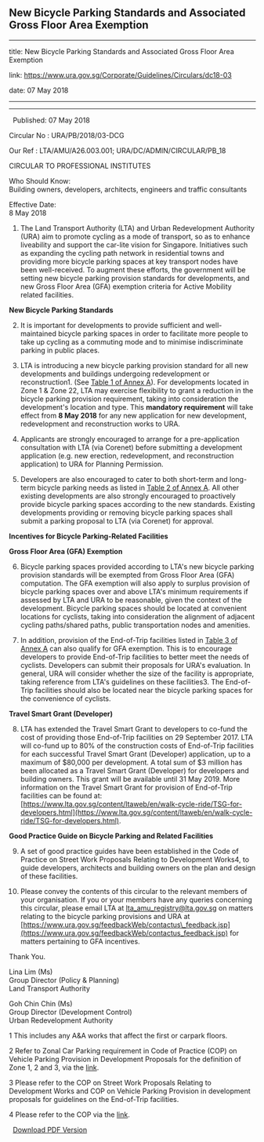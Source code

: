 ## New Bicycle Parking Standards and Associated Gross Floor Area Exemption
---
title: New Bicycle Parking Standards and Associated Gross Floor Area Exemption

link: https://www.ura.gov.sg/Corporate/Guidelines/Circulars/dc18-03

date: 07 May 2018

---

-----------------------------------------------------------------------

  Published: 07 May 2018

Circular No : URA/PB/2018/03-DCG

Our Ref : LTA/AMU/A26.003.001; URA/DC/ADMIN/CIRCULAR/PB\_18

  

CIRCULAR TO PROFESSIONAL INSTITUTES

  

Who Should Know:  
Building owners, developers, architects, engineers and traffic consultants

  

Effective Date:  
8 May 2018

  

1.  The Land Transport Authority (LTA) and Urban Redevelopment Authority (URA) aim to promote cycling as a mode of transport, so as to enhance liveability and support the car-lite vision for Singapore. Initiatives such as expanding the cycling path network in residential towns and providing more bicycle parking spaces at key transport nodes have been well-received. To augment these efforts, the government will be setting new bicycle parking provision standards for developments, and new Gross Floor Area (GFA) exemption criteria for Active Mobility related facilities.

**New Bicycle Parking Standards**

2.  It is important for developments to provide sufficient and well-maintained bicycle parking spaces in order to facilitate more people to take up cycling as a commuting mode and to minimise indiscriminate parking in public places.

3.  LTA is introducing a new bicycle parking provision standard for all new developments and buildings undergoing redevelopment or reconstruction1. (See [Table 1 of Annex A](https://www.ura.gov.sg-/media/Corporate/Guidelines/Development-control/Circulars/2018/May/dc18-03/dc18-03-Annex-A.pdf?la=en)). For developments located in Zone 1 & Zone 22, LTA may exercise flexibility to grant a reduction in the bicycle parking provision requirement, taking into consideration the development's location and type. This **mandatory requirement** will take effect from **8 May 2018** for any new application for new development, redevelopment and reconstruction works to URA.

4.  Applicants are strongly encouraged to arrange for a pre-application consultation with LTA (via Corenet) before submitting a development application (e.g. new erection, redevelopment, and reconstruction application) to URA for Planning Permission.

5.  Developers are also encouraged to cater to both short-term and long-term bicycle parking needs as listed in [Table 2 of Annex A](https://www.ura.gov.sg-/media/Corporate/Guidelines/Development-control/Circulars/2018/May/dc18-03/dc18-03-Annex-A.pdf?la=en#page=4). All other existing developments are also strongly encouraged to proactively provide bicycle parking spaces according to the new standards. Existing developments providing or removing bicycle parking spaces shall submit a parking proposal to LTA (via Corenet) for approval.

**Incentives for Bicycle Parking-Related Facilities**

**Gross Floor Area (GFA) Exemption**

6.  Bicycle parking spaces provided according to LTA's new bicycle parking provision standards will be exempted from Gross Floor Area (GFA) computation. The GFA exemption will also apply to surplus provision of bicycle parking spaces over and above LTA's minimum requirements if assessed by LTA and URA to be reasonable, given the context of the development. Bicycle parking spaces should be located at convenient locations for cyclists, taking into consideration the alignment of adjacent cycling paths/shared paths, public transportation nodes and amenities.

7.  In addition, provision of the End-of-Trip facilities listed in [Table 3 of Annex A](https://www.ura.gov.sg-/media/Corporate/Guidelines/Development-control/Circulars/2018/May/dc18-03/dc18-03-Annex-A.pdf?la=en#page=6) can also qualify for GFA exemption. This is to encourage developers to provide End-of-Trip facilities to better meet the needs of cyclists. Developers can submit their proposals for URA's evaluation. In general, URA will consider whether the size of the facility is appropriate, taking reference from LTA's guidelines on these facilities3. The End-of-Trip facilities should also be located near the bicycle parking spaces for the convenience of cyclists.

**Travel Smart Grant (Developer)**

8.  LTA has extended the Travel Smart Grant to developers to co-fund the cost of providing those End-of-Trip facilities on 29 September 2017. LTA will co-fund up to 80% of the construction costs of End-of-Trip facilities for each successful Travel Smart Grant (Developer) application, up to a maximum of $80,000 per development. A total sum of $3 million has been allocated as a Travel Smart Grant (Developer) for developers and building owners. This grant will be available until 31 May 2019. More information on the Travel Smart Grant for provision of End-of-Trip facilities can be found at: [https://www.lta.gov.sg/content/ltaweb/en/walk-cycle-ride/TSG-for-developers.html](https://www.lta.gov.sg/content/ltaweb/en/walk-cycle-ride/TSG-for-developers.html).

**Good Practice Guide on Bicycle Parking and Related Facilities**

9.  A set of good practice guides have been established in the Code of Practice on Street Work Proposals Relating to Development Works4, to guide developers, architects and building owners on the plan and design of these facilities.

10.  Please convey the contents of this circular to the relevant members of your organisation. If you or your members have any queries concerning this circular, please email LTA at [lta\_amu\_registry@lta.gov.sg](https://www.ura.gov.sgmailto:lta_amu_registry@lta.gov.sg) on matters relating to the bicycle parking provisions and URA at [https://www.ura.gov.sg/feedbackWeb/contactus\_feedback.jsp](https://www.ura.gov.sg/feedbackWeb/contactus_feedback.jsp) for matters pertaining to GFA incentives.

Thank You.  
  
Lina Lim (Ms)  
Group Director (Policy & Planning)  
Land Transport Authority  
  
  
  
Goh Chin Chin (Ms)  
Group Director (Development Control)  
Urban Redevelopment Authority



1 This includes any A&A works that affect the first or carpark floors.

2 Refer to Zonal Car Parking requirement in Code of Practice (COP) on Vehicle Parking Provision in Development Proposals for the definition of Zone 1, 2 and 3, via the [link](https://www.lta.gov.sg/content/ltagov/en.html).

3 Please refer to the COP on Street Work Proposals Relating to Development Works and COP on Vehicle Parking Provision in development proposals for guidelines on the End-of-Trip facilities.

4 Please refer to the COP via the [link](https://www.lta.gov.sg/content/ltagov/en.html).

  

  



  [Download PDF Version](https://www.ura.gov.sg/services/download_file.aspx?f={DF72E6D9-CF86-400F-AA69-C2DB3BA7528D})

